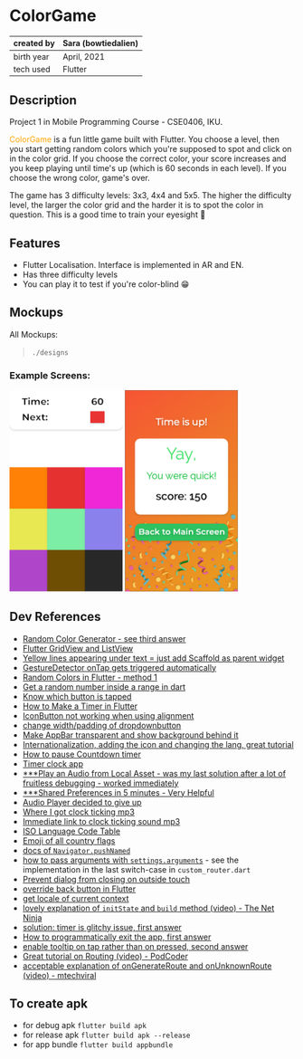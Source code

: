 # ColorGame

| created by | Sara (bowtiedalien) |
|---|---|
| birth year | April, 2021 |
| tech used | Flutter |

## Description
Project 1 in Mobile Programming Course - CSE0406, IKU.

<span style="color: orange;">ColorGame</span> is a fun little game built with Flutter. You choose a level, then you start getting random colors which you're supposed to spot and click on in the color grid. If you choose the correct color, your score increases and you keep playing until time's up (which is 60 seconds in each level). If you choose the wrong color, game's over.

The game has 3 difficulty levels: 3x3, 4x4 and 5x5.
The higher the difficulty level, the larger the color grid and the harder it is to spot the color in question. This is a good time to train your eyesight 👀

## Features
- Flutter Localisation. Interface is implemented in AR and EN.
- Has three difficulty levels 
- You can play it to test if you're color-blind 😁

## Mockups

All Mockups:
> `./designs`

### Example Screens: 
<p float="left">
  <img src="designs\GameScreen(3x3).png" width="200" />
  <img src="designs\GameOver(Win).png" width="200" /> 
</p>

## Dev References

- [Random Color Generator - see third answer](https://stackoverflow.com/questions/51340588/flutter-how-can-i-make-a-random-color-generator-background/51341167)
- [Flutter GridView and ListView](https://medium.com/flutterfly-tech/flutter-listview-gridview-ce7177812b1d)
- [Yellow lines appearing under text = just add Scaffold as parent widget](https://stackoverflow.com/questions/47114639/yellow-lines-under-text-widgets-in-flutter)
- [GestureDetector onTap gets triggered automatically](https://stackoverflow.com/questions/50049683/flutter-gesturedetector-ontap-gets-triggered-automatically-how-to)
- [Random Colors in Flutter - method 1](https://www.kindacode.com/article/ways-to-create-random-colors-in-flutter/)
- [Get a random number inside a range in dart](https://stackoverflow.com/questions/13318207/how-to-get-a-random-number-from-range-in-dart)
- [Know which button is tapped](https://stackoverflow.com/questions/53152881/how-to-know-which-button-is-tapped-in-flutter)
- [How to Make a Timer in Flutter](https://www.youtube.com/watch?v=uPhhEgpyVY8)
- [IconButton not working when using alignment](https://stackoverflow.com/questions/51584388/flutter-iconbutton-not-working-when-using-alignment-or-margin-or-padding)
- [change width/padding of dropdownbutton](https://stackoverflow.com/questions/48895195/how-can-we-change-the-width-padding-of-a-flutter-dropdownmenuitem-in-a-dropdown)
- [Make AppBar transparent and show background behind it](https://stackoverflow.com/questions/53080186/make-appbar-transparent-and-show-background-image-which-is-set-to-whole-screen)
- [Internationalization, adding the icon and changing the lang, great tutorial](https://www.youtube.com/watch?v=leUDOBak2NA&list=PLyHn8N5MSsgEfPAxCytQDPATDlHwpP5rE&index=4)
- [How to pause Countdown timer](https://stackoverflow.com/questions/55384326/pause-flutter-countdown-timer)
- [Timer clock app](https://www.youtube.com/watch?v=4Zbf-PS9Q84)
- [\*\*\*Play an Audio from Local Asset - was my last solution after a lot of fruitless debugging - worked immediately](https://www.youtube.com/watch?v=apAtBy17TK4)
- [\*\*\*Shared Preferences in 5 minutes - Very Helpful](https://www.youtube.com/watch?v=uyz0HrGUamc)
- [Audio Player decided to give up](https://stackoverflow.com/questions/66009675/audio-player-decides-to-give-up-flutter-audio-cache)
- [Where I got clock ticking mp3](https://www.fesliyanstudios.com/royalty-free-sound-effects-download/clock-ticking-46)
- [Immediate link to clock ticking sound mp3](https://www.fesliyanstudios.com/play-mp3/2400)
- [ISO Language Code Table](http://www.lingoes.net/en/translator/langcode.htm)
- [Emoji of all country flags](https://flagpedia.net/emoji)
- [docs of `Navigator.pushNamed`](https://api.flutter.dev/flutter/widgets/Navigator/pushNamed.html)
- [how to pass arguments with `settings.arguments`](https://flutter.dev/docs/cookbook/navigation/navigate-with-arguments) - see the implementation in the last switch-case in `custom_router.dart`
- [Prevent dialog from closing on outside touch](https://stackoverflow.com/questions/50649006/prevent-dialog-from-closing-on-outside-touch-in-flutter)
- [override back button in Flutter](https://stackoverflow.com/questions/49356664/how-to-override-the-back-button-in-flutter)
- [get locale of current context](https://stackoverflow.com/questions/50923906/how-to-get-timezone-language-and-county-id-in-flutter-by-the-location-of-device)
- [lovely explanation of `initState` and `build` method (video) - The Net Ninja](https://www.youtube.com/watch?v=pDzQGolJayE)
- [solution: timer is glitchy issue, first answer](https://stackoverflow.com/questions/49952901/flutter-timer-issue-during-testing)
- [How to programmatically exit the app, first answer](https://stackoverflow.com/questions/45109557/flutter-how-to-programmatically-exit-the-app)
- [enable tooltip on tap rather than on pressed, second answer](https://stackoverflow.com/questions/59826172/tooltip-ontap-rather-than-onlongpress-possible)
- [Great tutorial on Routing (video) - PodCoder](https://www.youtube.com/watch?v=1jhiXTgY-ko)
- [acceptable explanation of onGenerateRoute and onUnknownRoute (video) - mtechviral](https://www.youtube.com/watch?v=vyXWqOmkxe8)

## To create apk

- for debug apk
  `flutter build apk`
- for release apk
  `flutter build apk --release`
- for app bundle
  `flutter build appbundle`